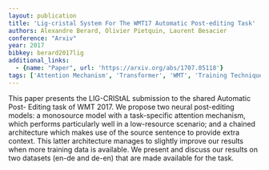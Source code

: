 ```yaml
---
layout: publication
title: 'Lig-cristal System For The WMT17 Automatic Post-editing Task'
authors: Alexandre Berard, Olivier Pietquin, Laurent Besacier
conference: "Arxiv"
year: 2017
bibkey: berard2017lig
additional_links:
  - {name: "Paper", url: 'https://arxiv.org/abs/1707.05118'}
tags: ['Attention Mechanism', 'Transformer', 'WMT', 'Training Techniques', 'Model Architecture', 'Reinforcement Learning']
---
```

This paper presents the LIG-CRIStAL submission to the shared Automatic Post-
Editing task of WMT 2017. We propose two neural post-editing models: a
monosource model with a task-specific attention mechanism, which performs
particularly well in a low-resource scenario; and a chained architecture which
makes use of the source sentence to provide extra context. This latter
architecture manages to slightly improve our results when more training data is
available. We present and discuss our results on two datasets (en-de and de-en)
that are made available for the task.
